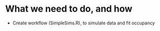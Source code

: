 # What we need to do, and how

- Create workflow (SimpleSims.R), to simulate data and fit occupancy
